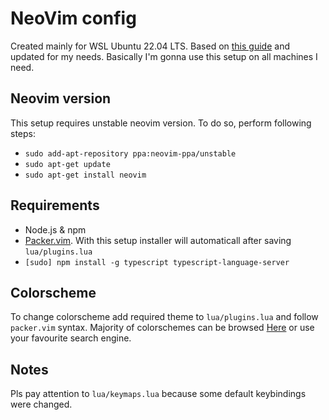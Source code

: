 # NeoVim config

Created mainly for WSL Ubuntu 22.04 LTS. Based on [this guide](https://martinlwx.github.io/en/config-neovim-from-scratch/) and updated for my needs. Basically I'm gonna use this setup on all machines I need.


## Neovim version

This setup requires unstable neovim version. To do so, perform following steps:
- `sudo add-apt-repository ppa:neovim-ppa/unstable`
- `sudo apt-get update`
- `sudo apt-get install neovim`

## Requirements

- Node.js & npm
- [Packer.vim](https://github.com/wbthomason/packer.nvim). With this setup installer will automaticall after saving `lua/plugins.lua`
- `[sudo] npm install -g typescript typescript-language-server`

## Colorscheme

To change colorscheme add required theme to `lua/plugins.lua` and follow `packer.vim` syntax. Majority of colorschemes can be browsed [Here](https://github.com/topics/neovim-colorscheme) or use your favourite search engine.

## Notes

Pls pay attention to `lua/keymaps.lua` because some default keybindings were changed.

